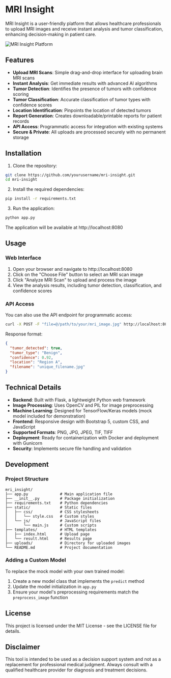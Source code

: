 # MRI Insight

MRI Insight is a user-friendly platform that allows healthcare professionals to upload MRI images and receive instant analysis and tumor classification, enhancing decision-making in patient care.

![MRI Insight Platform](https://via.placeholder.com/800x400?text=MRI+Insight+Platform)

## Features

- **Upload MRI Scans**: Simple drag-and-drop interface for uploading brain MRI scans
- **Instant Analysis**: Get immediate results with advanced AI algorithms
- **Tumor Detection**: Identifies the presence of tumors with confidence scoring
- **Tumor Classification**: Accurate classification of tumor types with confidence scores
- **Location Identification**: Pinpoints the location of detected tumors
- **Report Generation**: Creates downloadable/printable reports for patient records
- **API Access**: Programmatic access for integration with existing systems
- **Secure & Private**: All uploads are processed securely with no permanent storage

## Installation

1. Clone the repository:
```bash
git clone https://github.com/yourusername/mri-insight.git
cd mri-insight
```

2. Install the required dependencies:
```bash
pip install -r requirements.txt
```

3. Run the application:
```bash
python app.py
```

The application will be available at http://localhost:8080

## Usage

### Web Interface

1. Open your browser and navigate to http://localhost:8080
2. Click on the "Choose File" button to select an MRI scan image
3. Click "Analyze MRI Scan" to upload and process the image
4. View the analysis results, including tumor detection, classification, and confidence scores

### API Access

You can also use the API endpoint for programmatic access:

```bash
curl -X POST -F "file=@/path/to/your/mri_image.jpg" http://localhost:8080/api/analyze
```

Response format:
```json
{
  "tumor_detected": true,
  "tumor_type": "Benign",
  "confidence": 0.92,
  "location": "Region A",
  "filename": "unique_filename.jpg"
}
```

## Technical Details

- **Backend**: Built with Flask, a lightweight Python web framework
- **Image Processing**: Uses OpenCV and PIL for image preprocessing
- **Machine Learning**: Designed for TensorFlow/Keras models (mock model included for demonstration)
- **Frontend**: Responsive design with Bootstrap 5, custom CSS, and JavaScript
- **Supported Formats**: PNG, JPG, JPEG, TIF, TIFF
- **Deployment**: Ready for containerization with Docker and deployment with Gunicorn
- **Security**: Implements secure file handling and validation

## Development

### Project Structure

```
mri_insight/
├── app.py              # Main application file
├── __init__.py         # Package initialization
├── requirements.txt    # Python dependencies
├── static/             # Static files
│   ├── css/            # CSS stylesheets
│   │   └── style.css   # Custom styles
│   └── js/             # JavaScript files
│       └── main.js     # Custom scripts
├── templates/          # HTML templates
│   ├── index.html      # Upload page
│   └── result.html     # Results page
├── uploads/            # Directory for uploaded images
└── README.md           # Project documentation
```

### Adding a Custom Model

To replace the mock model with your own trained model:

1. Create a new model class that implements the `predict` method
2. Update the model initialization in `app.py`
3. Ensure your model's preprocessing requirements match the `preprocess_image` function

## License

This project is licensed under the MIT License - see the LICENSE file for details.

## Disclaimer

This tool is intended to be used as a decision support system and not as a replacement for professional medical judgment. Always consult with a qualified healthcare provider for diagnosis and treatment decisions.